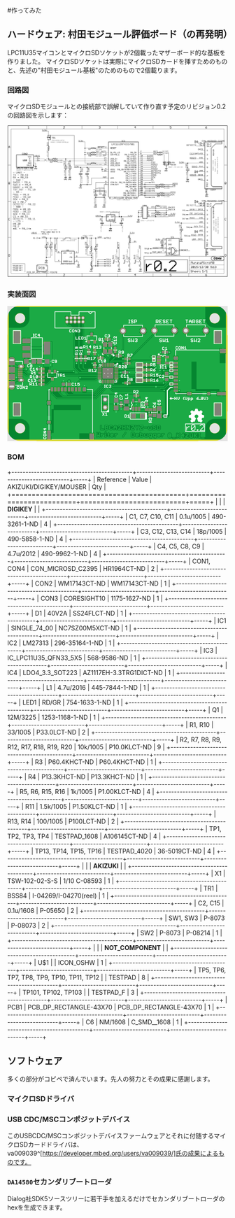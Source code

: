 #作ってみた
## ハードウェア: 村田モジュール評価ボード（の再発明）
LPC11U35マイコンとマイクロSDソケットが2個載ったマザーボード的な基板を作りました。
マイクロSDソケットは実際にマイクロSDカードを挿すためのものと、先述の"村田モジュール基板"のためのもので2個載ります。

### 回路図
マイクロSDモジュールとの接続部で誤解していて作り直す予定のリビジョン0.2の回路図を示します：

![リビジョン0.2回路図](MurataMicroMBr02.sch.png)


### 実装面図

![リビジョン0.2実装図](MurataMicroMBr02.brd.png)

### BOM
+-------------------------------------------+--------------------------+--------------------------+-----+
| Reference                                 | Value                    |  AKIZUKI/DIGIKEY/MOUSER  | Qty |
+===========================================+==========================+==========================+=====+
|                                           |                          |       **DIGIKEY**        |     |
+-------------------------------------------+--------------------------+--------------------------+-----+
| C1, C7, C10, C11                          | 0.1u/1005                |      490-3261-1-ND       |  4  |
+-------------------------------------------+--------------------------+--------------------------+-----+
| C3, C12, C13, C14                         | 18p/1005                 |      490-5858-1-ND       |  4  |
+-------------------------------------------+--------------------------+--------------------------+-----+
| C4, C5, C8, C9                            | 4.7u/2012                |      490-9962-1-ND       |  4  |
+-------------------------------------------+--------------------------+--------------------------+-----+
| CON1, CON4                                | CON\_MICROSD\_C2395      |       HR1964CT-ND        |  2  |
+-------------------------------------------+--------------------------+--------------------------+-----+
| CON2                                      | WM17143CT-ND             |       WM17143CT-ND       |  1  |
+-------------------------------------------+--------------------------+--------------------------+-----+
| CON3                                      | CORESIGHT10              |       1175-1627-ND       |  1  |
+-------------------------------------------+--------------------------+--------------------------+-----+
| D1                                        | 40V2A                    |       SS24FLCT-ND        |  1  |
+-------------------------------------------+--------------------------+--------------------------+-----+
| IC1                                       | SINGLE\_74\_00           |     NC7SZ00M5XCT-ND      |  1  |
+-------------------------------------------+--------------------------+--------------------------+-----+
| IC2                                       | LM27313                  |      296-35164-1-ND      |  1  |
+-------------------------------------------+--------------------------+--------------------------+-----+
| IC3                                       | IC\_LPC11U35\_QFN33\_5X5 |       568-9586-ND        |  1  |
+-------------------------------------------+--------------------------+--------------------------+-----+
| IC4                                       | LDO4\_3.3\_SOT223        | AZ1117EH-3.3TRG1DICT-ND  |  1  |
+-------------------------------------------+--------------------------+--------------------------+-----+
| L1                                        | 4.7u/2016                |      445-7844-1-ND       |  1  |
+-------------------------------------------+--------------------------+--------------------------+-----+
| LED1                                      | RD/GR                    |      754-1633-1-ND       |  1  |
+-------------------------------------------+--------------------------+--------------------------+-----+
| Q1                                        | 12M/3225                 |      1253-1168-1-ND      |  1  |
+-------------------------------------------+--------------------------+--------------------------+-----+
| R1, R10                                   | 33/1005                  |       P33.0LCT-ND        |  2  |
+-------------------------------------------+--------------------------+--------------------------+-----+
| R2, R7, R8, R9, R12, R17, R18, R19, R20   | 10k/1005                 |       P10.0KLCT-ND       |  9  |
+-------------------------------------------+--------------------------+--------------------------+-----+
| R3                                        | P60.4KHCT-ND             |       P60.4KHCT-ND       |  1  |
+-------------------------------------------+--------------------------+--------------------------+-----+
| R4                                        | P13.3KHCT-ND             |       P13.3KHCT-ND       |  1  |
+-------------------------------------------+--------------------------+--------------------------+-----+
| R5, R6, R15, R16                          | 1k/1005                  |       P1.00KLCT-ND       |  4  |
+-------------------------------------------+--------------------------+--------------------------+-----+
| R11                                       | 1.5k/1005                |       P1.50KLCT-ND       |  1  |
+-------------------------------------------+--------------------------+--------------------------+-----+
| R13, R14                                  | 100/1005                 |        P100LCT-ND        |  2  |
+-------------------------------------------+--------------------------+--------------------------+-----+
| TP1, TP2, TP3, TP4                        | TESTPAD\_1608            |       A106145CT-ND       |  4  |
+-------------------------------------------+--------------------------+--------------------------+-----+
| TP13, TP14, TP15, TP16                    | TESTPAD\_4020            |       36-5019CT-ND       |  4  |
+-------------------------------------------+--------------------------+--------------------------+-----+
|                                           |                          |       **AKIZUKI**        |     |
+-------------------------------------------+--------------------------+--------------------------+-----+
| X1                                        | TSW-102-02-S-S           |       1/10 C-08593       |  1  |
+-------------------------------------------+--------------------------+--------------------------+-----+
| TR1                                       | BSS84                    |  I-04269/I-04270(reel)   |  1  |
+-------------------------------------------+--------------------------+--------------------------+-----+
| C2, C15                                   | 0.1u/1608                |         P-05650          |  2  |
+-------------------------------------------+--------------------------+--------------------------+-----+
| SW1, SW3                                  | P-8073                   |         P-08073          |  2  |
+-------------------------------------------+--------------------------+--------------------------+-----+
| SW2                                       | P-8073                   |         P-08214          |  1  |
+-------------------------------------------+--------------------------+--------------------------+-----+
|                                           |                          |    **NOT\_COMPONENT**    |     |
+-------------------------------------------+--------------------------+--------------------------+-----+
| U$1                                       |                          |        ICON\_OSHW        |  1  |
+-------------------------------------------+--------------------------+--------------------------+-----+
| TP5, TP6, TP7, TP8, TP9, TP10, TP11, TP12 |                          |         TESTPAD          |  8  |
+-------------------------------------------+--------------------------+--------------------------+-----+
| TP101, TP102, TP103                       |                          |        TESTPAD\_F        |  3  |
+-------------------------------------------+--------------------------+--------------------------+-----+
| PCB1                                      | PCB\_DP\_RECTANGLE-43X70 | PCB\_DP\_RECTANGLE-43X70 |  1  |
+-------------------------------------------+--------------------------+--------------------------+-----+
| C6                                        | NM/1608                  |      C\_SMD\_\_1608      |  1  |
+-------------------------------------------+--------------------------+--------------------------+-----+


## ソフトウェア
多くの部分がコピペで済んでいます。先人の努力とその成果に感謝します。

### マイクロSDドライバ
### USB CDC/MSCコンポジットデバイス
このUSBCDC/MSCコンポジットデバイスファームウェアとそれに付随するマイクロSDカードドライバは、
va009039^[https://developer.mbed.org/users/va009039/]氏の成果によるものです。

### `DA14580`セカンダリブートローダ
Dialog社SDK5ソースツリーに若干手を加えるだけでセカンダリブートローダのhexを生成できます。
